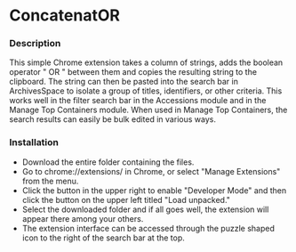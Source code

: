# ConcatenatOR
### Description

This simple Chrome extension takes a column of strings, adds the boolean operator " OR " between them and copies the resulting string to the clipboard.
The string can then be pasted into the search bar in ArchivesSpace to isolate a group of titles, identifiers, or other criteria. 
This works well in the filter search bar in the Accessions module and in the Manage Top Containers module. 
When used in Manage Top Containers, the search results can easily be bulk edited in various ways.

### Installation

- Download the entire folder containing the files. 
- Go to chrome://extensions/ in Chrome, or select "Manage Extensions" from the menu.
- Click the button in the upper right to enable "Developer Mode" and then click the button on the upper left titled "Load unpacked." 
- Select the downloaded folder and if all goes well, the extension will appear there among your others. 
- The extension interface can be accessed through the puzzle shaped icon to the right of the search bar at the top.
